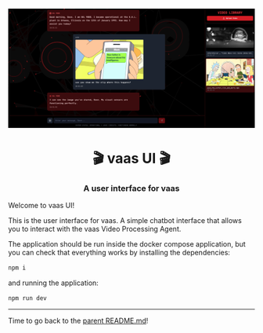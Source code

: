 <p align="center">
        <img alt="logo" src="static/vaas_ui.png" width=1000 />
    <h1 align="center">🎬 vaas UI 🎬</h1>
    <h3 align="center">A user interface for vaas</h3>
</p>

Welcome to vaas UI!

This is the user interface for vaas. A simple chatbot interface that allows you to interact with the vaas Video Processing Agent.

The application should be run inside the docker compose application, but you can check that everything works by installing the dependencies:

```bash
npm i
```

and running the application:

```bash
npm run dev
```

---

Time to go back to the [parent README.md](../README.md)! 
